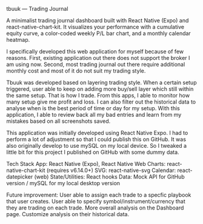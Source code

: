 tbuuk — Trading Journal

A minimalist trading journal dashboard built with React Native (Expo) and react-native-chart-kit.
It visualizes your performance with a cumulative equity curve, a color-coded weekly P/L bar chart, and a monthly calendar heatmap.

I specifically developed this web application for myself because of few reasons.
First, existing application out there does not support the broker I am using now. Second, most trading journal out there require additional monthly cost and most of it do not suit my trading style.

Tbuuk was developed based on layering trading style. When a certain setup triggered, user able to keep on adding more buy/sell layer which still within the same setup. That is how I trade. From this apps, I able to monitor how many setup give me profit and loss. I can also filter out the historical data to analyse when is the best period of time or day for my setup. With this application, I able to review back all my bad entries and learn from my mistakes based on all screenshots saved. 

This application was initially developed using React Native Expo. I had to perform a lot of adjustment so that I could publish this on GitHub. It was also originally develop to use mySQL on my local device. So I tweaked a little bit for this project I published on GitHub with some dummy data.

Tech Stack
App: React Native (Expo), React Native Web
Charts: react-native-chart-kit (requires v6.14.0+)
SVG: react-native-svg
Calendar: react-datepicker (web)
State/Utilities: React hooks
Data: Mock API for GitHub version / mySQL for my local desktop version

Future improvement:
User able to assign each trade to a specfic playbook that user creates.
User able to specify symbol/instrument/currency that they are trading on each trade.
More overall analysis on the Dashboard page.
Customize analysis on their historical data.

